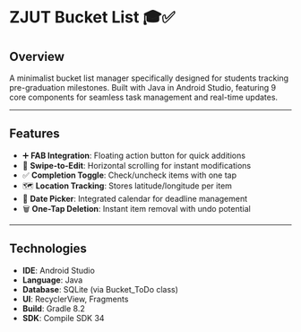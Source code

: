 # ZJUT Bucket List 🎓✅  

## Overview  
A minimalist bucket list manager specifically designed for students tracking pre-graduation milestones. Built with Java in Android Studio, featuring 9 core components for seamless task management and real-time updates.

---

## Features  
- ➕ **FAB Integration**: Floating action button for quick additions  
- 🔄 **Swipe-to-Edit**: Horizontal scrolling for instant modifications  
- ✅ **Completion Toggle**: Check/uncheck items with one tap  
- 🗺️ **Location Tracking**: Stores latitude/longitude per item  
- 📅 **Date Picker**: Integrated calendar for deadline management  
- 🗑️ **One-Tap Deletion**: Instant item removal with undo potential  

---

## Technologies  
- **IDE**: Android Studio  
- **Language**: Java  
- **Database**: SQLite (via Bucket_ToDo class)  
- **UI**: RecyclerView, Fragments  
- **Build**: Gradle 8.2  
- **SDK**: Compile SDK 34  
